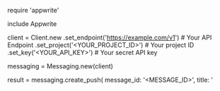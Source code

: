 require 'appwrite'

include Appwrite

client = Client.new
    .set_endpoint('https://example.com/v1') # Your API Endpoint
    .set_project('<YOUR_PROJECT_ID>') # Your project ID
    .set_key('<YOUR_API_KEY>') # Your secret API key

messaging = Messaging.new(client)

result = messaging.create_push(
    message_id: '<MESSAGE_ID>',
    title: '<TITLE>', # optional
    body: '<BODY>', # optional
    topics: [], # optional
    users: [], # optional
    targets: [], # optional
    data: {}, # optional
    action: '<ACTION>', # optional
    image: '[ID1:ID2]', # optional
    icon: '<ICON>', # optional
    sound: '<SOUND>', # optional
    color: '<COLOR>', # optional
    tag: '<TAG>', # optional
    badge: null, # optional
    draft: false, # optional
    scheduled_at: '', # optional
    content_available: false, # optional
    critical: false, # optional
    priority: MessagePriority::NORMAL # optional
)
